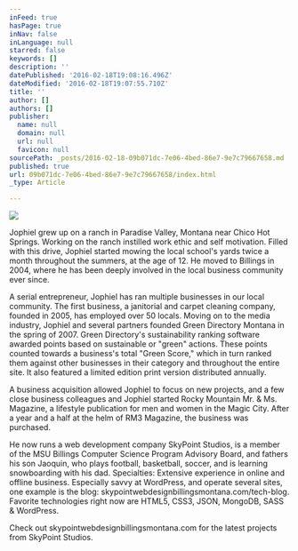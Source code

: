 ```yaml
---
inFeed: true
hasPage: true
inNav: false
inLanguage: null
starred: false
keywords: []
description: ''
datePublished: '2016-02-18T19:08:16.496Z'
dateModified: '2016-02-18T19:07:55.710Z'
title: ''
author: []
authors: []
publisher:
  name: null
  domain: null
  url: null
  favicon: null
sourcePath: _posts/2016-02-18-09b071dc-7e06-4bed-86e7-9e7c79667658.md
published: true
url: 09b071dc-7e06-4bed-86e7-9e7c79667658/index.html
_type: Article

---
```

![](https://the-grid-user-content.s3-us-west-2.amazonaws.com/40e137b5-04aa-4ff2-a7c9-c4d37923bd84.jpg)

Jophiel grew up on a ranch in Paradise Valley, Montana near Chico Hot Springs. Working on the ranch instilled work ethic and self motivation. Filled with this drive, Jophiel started mowing the local school's yards twice a month throughout the summers, at the age of 12\.
He moved to Billings in 2004, where he has been deeply involved in the local business community ever since. 

A serial entrepreneur, Jophiel has ran multiple businesses in our local community. The first business, a janitorial and carpet cleaning company, founded in 2005, has employed over 50 locals. 
Moving on to the media industry, Jophiel and several partners founded Green Directory Montana in the spring of 2007\. Green Directory's sustainability ranking software awarded points based on sustainable or "green" actions. These points counted towards a business's total "Green Score," which in turn ranked them against other businesses in their category and throughout the entire site. It also featured a limited edition print version distributed annually. 

A business acquisition allowed Jophiel to focus on new projects, and a few close business colleagues and Jophiel started Rocky Mountain Mr. & Ms. Magazine, a lifestyle publication for men and women in the Magic City. 
After a year and a half at the helm of RM3 Magazine, the business was purchased. 

He now runs a web development company SkyPoint Studios, is a member of the MSU Billings Computer Science Program Advisory Board, and fathers his son Jaoquin, who plays football, basketball, soccer, and is learning snowboarding with his dad.
Specialties: Extensive experience in online and offline business. Especially savvy at WordPress, and operate several sites, one example is the blog: skypointwebdesignbillingsmontana.com/tech-blog. Favorite technologies right now are HTML5, CSS3, JSON, MongoDB, SASS & WordPress. 

Check out skypointwebdesignbillingsmontana.com for the latest projects from SkyPoint Studios.